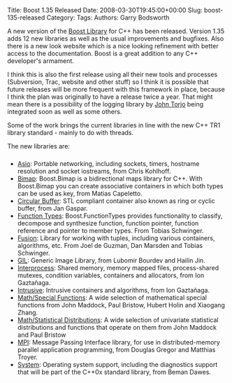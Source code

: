 Title: Boost 1.35 Released
Date: 2008-03-30T19:45:00+00:00
Slug: boost-135-released
Category: 
Tags: 
Authors: Garry Bodsworth

A new version of the <a href="http://www.boost.org/">Boost Library</a> for C++ has been released.  Version 1.35 adds 12 new libraries as well as the usual improvements and bugfixes.  Also there is a new look website which is a nice looking refinement with better access to the documentation.  Boost is a great addition to any C++ developer's armament.

I think this is also the first release using all their new tools and processes (Subversion, Trac, website and other stuff) so I think it is possible that future releases will be more frequent with this framework in place, because I think the plan was originally to have a release twice a year.  That might mean there is a possibility of the logging library by <a href="http://www.torjo.com">John Torjo</a> being integrated soon as well as some others.

Some of the work brings the current libraries in line with the new C++ TR1 library standard - mainly to do with threads.

The new libraries are:
<h3><span class="link"></span></h3><ul><li><span class="library"><a href="http://boost.org/libs/asio/index.html">Asio</a>:</span> Portable networking,         including sockets, timers, hostname resolution and socket iostreams, from         Chris Kohlhoff.       </li><li><span class="library"><a href="http://boost.org/libs/bimap/index.html">Bimap</a>:</span> Boost.Bimap is a         bidirectional maps library for C++. With Boost.Bimap you can create associative         containers in which both types can be used as key, from Matias Capeletto.       </li><li><span class="library"><a href="http://boost.org/libs/circular_buffer/index.html">Circular Buffer</a>:</span> STL         compliant container also known as ring or cyclic buffer, from Jan Gaspar.       </li><li><span class="library"><a href="http://boost.org/libs/function_types/index.html">Function Types</a>:</span>    Boost.FunctionTypes         provides functionality to classify, decompose and synthesize function, function         pointer, function reference and pointer to member types. From Tobias Schwinger.       </li><li><span class="library"><a href="http://boost.org/libs/fusion/index.html">Fusion</a>:</span>    Library for working         with tuples, including various containers, algorithms, etc. From Joel de         Guzman, Dan Marsden and Tobias Schwinger.       </li><li><span class="library"><a href="http://boost.org/libs/gil/doc/index.html">GIL</a>:</span>    Generic Image Library,         from Lubomir Bourdev and Hailin Jin.       </li><li><span class="library"><a href="http://boost.org/libs/interprocess/index.html">Interprocess</a>:</span>    Shared         memory, memory mapped files, process-shared mutexes, condition variables,         containers and allocators, from Ion Gaztañaga.       </li><li><span class="library"><a href="http://boost.org/libs/intrusive/index.html">Intrusive</a>:</span>    Intrusive         containers and algorithms, from Ion Gaztañaga.       </li><li><span class="library"><a href="http://boost.org/libs/math/doc/sf_and_dist/html/index.html">Math/Special         Functions</a>:</span>    A wide selection of mathematical special functions from         John Maddock, Paul Bristow, Hubert Holin and Xiaogang Zhang.       </li><li><span class="library"><a href="http://boost.org/libs/math/doc/sf_and_dist/html/index.html">Math/Statistical         Distributions</a>:</span>    A wide selection of univariate statistical distributions         and functions that operate on them from John Maddock and Paul Bristow       </li><li><span class="library"><a href="http://boost.org/doc/html/mpi.html">MPI</a>:</span>    Message Passing Interface         library, for use in distributed-memory parallel application programming,         from Douglas Gregor and Matthias Troyer.       </li><li><span class="library"><a href="http://boost.org/libs/system/index.html">System</a>:</span>    Operating system         support, including the diagnostics support that will be part of the C++0x         standard library, from Beman Dawes.       </li></ul>
